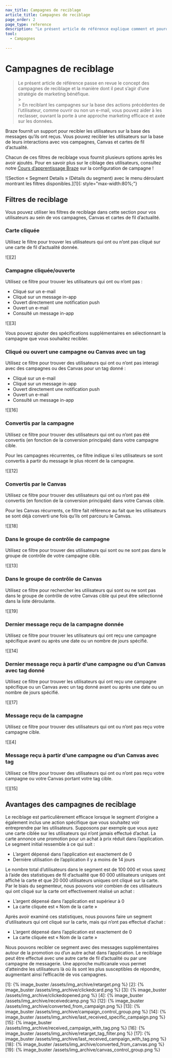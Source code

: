 ```yaml
---
nav_title: Campagnes de reciblage
article_title: Campagnes de reciblage
page_order: 2
page_type: reference
description: "Le présent article de référence explique comment et pourquoi vous devriez envisager des campagnes de reciblage basées sur les messages que vos utilisateurs reçoivent."
tool:
  - Campagnes
  
---
```


# Campagnes de reciblage

> Le présent article de référence passe en revue le concept des campagnes de reciblage et la manière dont il peut s’agir d’une stratégie de marketing bénéfique. 
> <br>> <br>> En reciblant les campagnes sur la base des actions précédentes de l’utilisateur, comme ouvrir ou non un e-mail, vous pouvez aider à les reclasser, ouvrant la porte à une approche marketing efficace et axée sur les données.

Braze fournit un support pour recibler les utilisateurs sur la base des messages qu’ils ont reçus. Vous pouvez recibler les utilisateurs sur la base de leurs interactions avec vos campagnes, Canvas et cartes de fil d’actualité. 

Chacun de ces filtres de reciblage vous fournit plusieurs options après les avoir ajoutés. Pour en savoir plus sur le ciblage des utilisateurs, consultez notre [Cours d’apprentissage Braze](https://learning.braze.com/campaign-setup-delivery-targeting-conversions) sur la configuration de campagne !

![Section « Segment Details » (Détails du segment) avec le menu déroulant montrant les filtres disponibles.][1]{: style="max-width:80%;"}

## Filtres de reciblage

Vous pouvez utiliser les filtres de reciblage dans cette section pour vos utilisateurs au sein de vos campagnes, Canvas et cartes de fil d’actualité.

### Carte cliquée

Utilisez le filtre pour trouver les utilisateurs qui ont ou n’ont pas cliqué sur une carte de fil d’actualité donnée.

![][2]

### Campagne cliquée/ouverte

Utilisez ce filtre pour trouver les utilisateurs qui ont ou n’ont pas :

- Cliqué sur un e-mail
- Cliqué sur un message in-app
- Ouvert directement une notification push
- Ouvert un e-mail
- Consulté un message in-app

![][3]

Vous pouvez ajouter des spécifications supplémentaires en sélectionnant la campagne que vous souhaitez recibler.

### Cliqué ou ouvert une campagne ou Canvas avec un tag

Utilisez ce filtre pour trouver des utilisateurs qui ont ou n’ont pas interagi avec des campagnes ou des Canvas pour un tag donné :

- Cliqué sur un e-mail
- Cliqué sur un message in-app
- Ouvert directement une notification push
- Ouvert un e-mail
- Consulté un message in-app

![][16]

### Convertis par la campagne 

Utilisez ce filtre pour trouver des utilisateurs qui ont ou n’ont pas été convertis (en fonction de la conversion principale) dans votre campagne cible. 

Pour les campagnes récurrentes, ce filtre indique si les utilisateurs se sont convertis à partir du message le plus récent de la campagne.

![][12]

### Convertis par le Canvas 

Utilisez ce filtre pour trouver des utilisateurs qui ont ou n’ont pas été convertis (en fonction de la conversion principale) dans votre Canvas cible.

Pour les Canvas récurrents, ce filtre fait référence au fait que les utilisateurs se sont déjà converti une fois qu’ils ont parcouru le Canvas.

![][18]

### Dans le groupe de contrôle de campagne 

Utilisez ce filtre pour trouver des utilisateurs qui sont ou ne sont pas dans le groupe de contrôle de votre campagne cible.

![][13]

### Dans le groupe de contrôle de Canvas 

Utilisez ce filtre pour rechercher les utilisateurs qui sont ou ne sont pas dans le groupe de contrôle de votre Canvas cible qui peut être sélectionné dans la liste déroulante.

![][19]

### Dernier message reçu de la campagne donnée 

Utilisez ce filtre pour trouver les utilisateurs qui ont reçu une campagne spécifique avant ou après une date ou un nombre de jours spécifié.

![][14]

### Dernier message reçu à partir d’une campagne ou d’un Canvas avec tag donné 

Utilisez ce filtre pour trouver les utilisateurs qui ont reçu une campagne spécifique ou un Canvas avec un tag donné avant ou après une date ou un nombre de jours spécifié.

![][17]

### Message reçu de la campagne 

Utilisez ce filtre pour trouver des utilisateurs qui ont ou n’ont pas reçu votre campagne cible.

![][4]

### Message reçu à partir d’une campagne ou d’un Canvas avec tag 

Utilisez ce filtre pour trouver des utilisateurs qui ont ou n’ont pas reçu votre campagne ou votre Canvas portant votre tag cible.

![][15]

## Avantages des campagnes de reciblage

Le reciblage est particulièrement efficace lorsque le segment d’origine a également inclus une action spécifique que vous souhaitez voir entreprendre par les utilisateurs. Supposons par exemple que vous ayez une carte ciblée sur les utilisateurs qui n’ont jamais effectué d’achat. La carte annonce une promotion pour un achat à prix réduit dans l’application. Le segment initial ressemble à ce qui suit :

- L’argent dépensé dans l’application est exactement de 0
- Dernière utilisation de l’application il y a moins de 14 jours

Le nombre total d’utilisateurs dans le segment est de 100 000 et vous savez à l’aide des statistiques de fil d’actualité que 60 000 utilisateurs uniques ont affiché la carte et que 20 000 utilisateurs uniques ont cliqué sur la carte. Par le biais du segmenteur, nous pouvons voir combien de ces utilisateurs qui ont cliqué sur la carte ont effectivement réalisé un achat :

- L’argent dépensé dans l’application est supérieur à 0
- La carte cliquée est « Nom de la carte »

Après avoir examiné ces statistiques, nous pouvons faire un segment d’utilisateurs qui ont cliqué sur la carte, mais qui n’ont pas effectué d’achat :

- L’argent dépensé dans l’application est exactement de 0
- La carte cliquée est « Nom de la carte »

Nous pouvons recibler ce segment avec des messages supplémentaires autour de la promotion ou d’un autre achat dans l’application. Le reciblage peut être effectué avec une autre carte de fil d’actualité ou par une campagne de messagerie. Une approche multicanale vous permet d’atteindre les utilisateurs là où ils sont les plus susceptibles de répondre, augmentant ainsi l’efficacité de vos campagnes.

[1]: {% image_buster /assets/img_archive/retarget.png %}
[2]: {% image_buster /assets/img_archive/clickedcard.png %}
[3]: {% image_buster /assets/img_archive/clickedopened.png %}
[4]: {% image_buster /assets/img_archive/receivedcamp.png %}
[12]: {% image_buster /assets/img_archive/converted_from_campaign.png %}
[13]: {% image_buster /assets/img_archive/campaign_control_group.png %}
[14]: {% image_buster /assets/img_archive/last_received_specific_campaign.png %}
[15]: {% image_buster /assets/img_archive/received_campaign_with_tag.png %}
[16]: {% image_buster /assets/img_archive/retarget_tag_filter.png %}
[17]: {% image_buster /assets/img_archive/last_received_campaign_with_tag.png %}
[18]: {% image_buster /assets/img_archive/converted_from_canvas.png %}
[19]: {% image_buster /assets/img_archive/canvas_control_group.png %}
